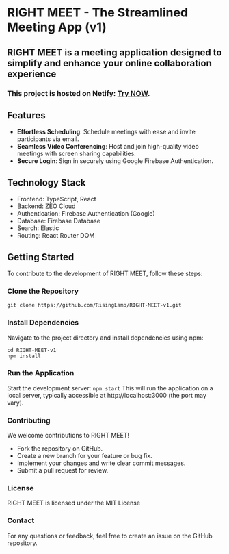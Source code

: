 # RIGHT MEET - The Streamlined Meeting App (v1)

## RIGHT MEET is a meeting application designed to simplify and enhance your online collaboration experience

### This project is hosted on Netify: [Try NOW](https://right-meet.netlify.app).

## Features

- **Effortless Scheduling**: Schedule meetings with ease and invite participants via email.
- **Seamless Video Conferencing**: Host and join high-quality video meetings with screen sharing capabilities.
- **Secure Login**: Sign in securely using Google Firebase Authentication.

## Technology Stack

- Frontend: TypeScript, React
- Backend: ZEO Cloud
- Authentication: Firebase Authentication (Google)
- Database: Firebase Database
- Search: Elastic
- Routing: React Router DOM

## Getting Started

To contribute to the development of RIGHT MEET, follow these steps:

### Clone the Repository

```
git clone https://github.com/RisingLamp/RIGHT-MEET-v1.git 
```
### Install Dependencies
Navigate to the project directory and install dependencies using npm:

```
cd RIGHT-MEET-v1
npm install
````

### Run the Application

Start the development server: 
``` npm start ```
This will run the application on a local server, typically accessible at http://localhost:3000 (the port may vary).

### Contributing

We welcome contributions to RIGHT MEET!

- Fork the repository on GitHub.
- Create a new branch for your feature or bug fix.
- Implement your changes and write clear commit messages.
- Submit a pull request for review.

### License
RIGHT MEET is licensed under the MIT License

### Contact
For any questions or feedback, feel free to create an issue on the GitHub repository.








